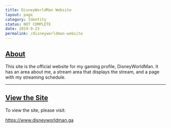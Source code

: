 ```yaml
---
title: DisneyWorldMan Website
layout: page
category: Identity
status: NOT COMPLETE
date: 2019-9-23
permalink: /disneyworldman-website
---
```



## <u>About</u>

This site is the official website for my gaming profile, DisneyWorldMan.  It has an area about me, a stream area that displays the stream, and a page with my streaming schedule.

<hr>

## <u>View the Site</u>

To view the site, please visit:

<a target="_blank" href="https://www.disneyworldman.ga">https://www.disneyworldman.ga</a>
